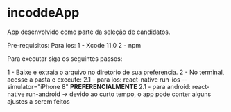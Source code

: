 # incoddeApp

App desenvolvido como parte da seleção de candidatos.

Pre-requisitos:
  Para ios: 
    1 - Xcode 11.0
    2 - npm
   
Para executar siga os seguintes passos: 

1 - Baixe e extraia o arquivo no diretorio de sua preferencia.
2 - No terminal, acesse a pasta e execute:
  2.1 - para ios: react-native run-ios --simulator="iPhone 8" **PREFERENCIALMENTE**
  2.1 - para android: react-native run-android -> devido ao curto tempo, o app pode conter alguns ajustes a serem feitos
  
  
